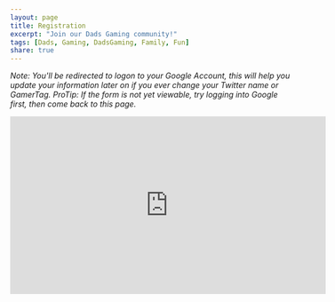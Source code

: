 ```yaml
---
layout: page
title: Registration
excerpt: "Join our Dads Gaming community!"
tags: [Dads, Gaming, DadsGaming, Family, Fun]
share: true
---
```


*Note: You'll be redirected to logon to your Google Account, this will help you update your information later on if you ever change your Twitter name or GamerTag. ProTip: If the form is not yet viewable, try logging into Google first, then come back to this page.*

<iframe src="https://docs.google.com/forms/d/1ZgX2LAJuZ7kbWHDjoMG5cPYmzYObMCB_3oxll5MBJhE/viewform?embedded=true" width="568" height="320" frameborder="0" marginheight="0" marginwidth="0">Loading...</iframe>
